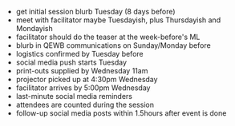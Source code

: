 
* get initial session blurb Tuesday (8 days before)
* meet with facilitator maybe Tuesdayish, plus Thursdayish and Mondayish
* facilitator should do the teaser at the week-before's ML
* blurb in QEWB communications on Sunday/Monday before
* logistics confirmed by Tuesday before
* social media push starts Tuesday
* print-outs supplied by Wednesday 11am
* projector picked up at 4:30pm Wednesday
* facilitator arrives by 5:00pm Wednesday
* last-minute social media reminders
* attendees are counted during the session
* follow-up social media posts within 1.5hours after event is done

